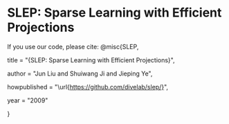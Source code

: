 # SLEP: Sparse Learning with Efficient Projections

If you use our code, please cite:
@misc{SLEP,

   title = "{SLEP: Sparse Learning with Efficient Projections}",

   author = "Jun Liu and Shuiwang Ji and Jieping Ye",

   howpublished = "\url{https://github.com/divelab/slep/}",

   year = "2009"

}
